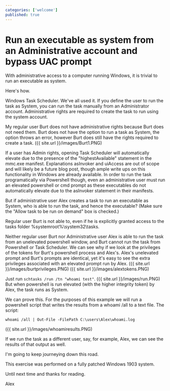 ```yaml
---
categories: ['welcome']
published: true
---
```



# Run an executable as system from an Administrative account and bypass UAC prompt

With administrative access to a computer running Windows, it is trivial to run an executable as system. 

Here's how.

Windows Task Scheduler. We've all used it. If you define the user to run the task as System, you can run the task manually from an Administrator account. Administrative rights are required to create the task to run using the system account.

My regular user Burt does not have administrative rights because Burt does not need them. Burt does not have the option to run a task as System, the option throws an error, however Burt does still have the rights required to create a task.
({{ site.url }}/images/Burt1.PNG)

If a user has Admin rights, opening Task Scheduler will automatically elevate due to the presence of the "highestAvailable" statement in the mmc.exe manifest. Explanations asInvoker and uiAccess are out of scope and will likely be a future blog post, though ample write ups on this functionality in Windows are already available.
In order to run the task programatically via Powershell though, even an administrative user must run an elevated powershell or cmd prompt as these executables do not automatically elevate due to the asInvoker statement in their manifests.

But if administrative user Alex creates a task to run an executable as System, who is able to run the task, and hence the executable? (Make sure the "Allow task to be run on demand" box is checked.)

Regular user Burt is not able to, even if he is explicitly granted access to the tasks folder %systemroot%\system32\tasks. 

Neither regular user Burt nor Administrative user Alex is able to run the task from an unelevated powershell window, and Burt cannot run the task from Powershell or Task Scheduler.
We can see why if we look at the privileges of the tokens for Burt's powershell process and Alex's. Alex's unelevated prompt and Burt's prompts are identical, yet it's easy to see the extra privileges associated with an elevated prompt run by Alex.
({{ site.url }}/images/burtprivileges.PNG)
({{ site.url }}/images/alextokens.PNG)


Just run `schtasks /run /tn "whoami test"`.
({{ site.url }}/images/run.PNG)
But when powershell is run elevated (with the higher integrity token) by Alex, the task runs as System. 

We can prove this. For the purposes of this example we will run a powershell script that writes the results from a whoami /all to a text file. 
The script:

`whoami /all | Out-File -FilePath C:\users\Alex\whoami.log`


({{ site.url }}/images/whoamiresults.PNG)

If we run the task as a different user, say, for example, Alex, we can see the results of that output as well.


I'm going to keep journeying down this road.

This exercise was performed on a fully patched Windows 1903 system.

Until next time and thanks for reading.


Alex
